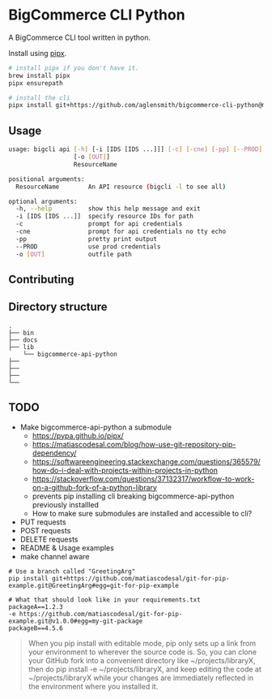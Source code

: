 # BigCommerce CLI Python

A BigCommerce CLI tool written in python. 

Install using [pipx](https://pypa.github.io/pipx/).

```bash
# install pipx if you don't have it.
brew install pipx
pipx ensurepath

# install the cli
pipx install git+https://github.com/aglensmith/bigcommerce-cli-python@main
```

## Usage

```bash
usage: bigcli api [-h] [-i [IDS [IDS ...]]] [-c] [-cne] [-pp] [--PROD]
                  [-o [OUT]]
                  ResourceName

positional arguments:
  ResourceName        An API resource (bigcli -l to see all)

optional arguments:
  -h, --help          show this help message and exit
  -i [IDS [IDS ...]]  specify resource IDs for path
  -c                  prompt for api credentials
  -cne                prompt for api credentials no tty echo
  -pp                 pretty print output
  --PROD              use prod credentials
  -o [OUT]            outfile path
```

## Contributing

## Directory structure

```
.
├── bin               
├── docs                 
├── lib
    └── bigcommerce-api-python      
├── 
├──             
├── 
└──         
```

## TODO

* Make bigcommerce-api-python a submodule
    * https://pypa.github.io/pipx/
    * https://matiascodesal.com/blog/how-use-git-repository-pip-dependency/
    * https://softwareengineering.stackexchange.com/questions/365579/how-do-i-deal-with-projects-within-projects-in-python
    * https://stackoverflow.com/questions/37132317/workflow-to-work-on-a-github-fork-of-a-python-library
    * prevents pip installing cli breaking bigcommerce-api-python previously installled
    * How to make sure submodules are installed and accessible to cli? 
* PUT requests
* POST requests
* DELETE requests
* README & Usage examples
* make channel aware

```
# Use a branch called "GreetingArg"
pip install git+https://github.com/matiascodesal/git-for-pip-example.git@GreetingArg#egg=git-for-pip-example

# What that should look like in your requirements.txt
packageA==1.2.3
-e https://github.com/matiascodesal/git-for-pip-example.git@v1.0.0#egg=my-git-package
packageB==4.5.6
```

> When you pip install with editable mode, pip only sets up a link from your environment to wherever the source code is. So, you can clone your GitHub fork into a convenient directory like ~/projects/libraryX, then do pip install -e ~/projects/libraryX, and keep editing the code at ~/projects/libraryX while your changes are immediately reflected in the environment where you installed it.